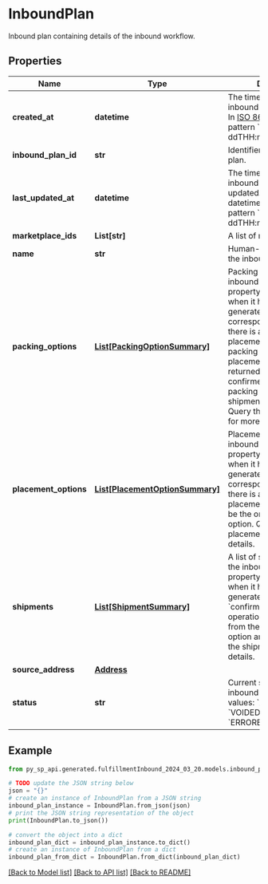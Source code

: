# InboundPlan

Inbound plan containing details of the inbound workflow.

## Properties

Name | Type | Description | Notes
------------ | ------------- | ------------- | -------------
**created_at** | **datetime** | The time at which the inbound plan was created. In [ISO 8601](https://developer-docs.amazon.com/sp-api/docs/iso-8601) datetime with pattern &#x60;yyyy-MM-ddTHH:mm:ssZ&#x60;. | 
**inbound_plan_id** | **str** | Identifier of an inbound plan. | 
**last_updated_at** | **datetime** | The time at which the inbound plan was last updated. In [ISO 8601](https://developer-docs.amazon.com/sp-api/docs/iso-8601) datetime format with pattern &#x60;yyyy-MM-ddTHH:mm:ssZ&#x60;. | 
**marketplace_ids** | **List[str]** | A list of marketplace IDs. | 
**name** | **str** | Human-readable name of the inbound plan. | 
**packing_options** | [**List[PackingOptionSummary]**](PackingOptionSummary.md) | Packing options for the inbound plan. This property will be populated when it has been generated via the corresponding operation. If there is a chosen placement option, only packing options for that placement option will be returned. If there are confirmed shipments, only packing options for those shipments will be returned. Query the packing option for more details. | [optional] 
**placement_options** | [**List[PlacementOptionSummary]**](PlacementOptionSummary.md) | Placement options for the inbound plan. This property will be populated when it has been generated via the corresponding operation. If there is a chosen placement option, that will be the only returned option. Query the placement option for more details. | [optional] 
**shipments** | [**List[ShipmentSummary]**](ShipmentSummary.md) | A list of shipment IDs for the inbound plan. This property is populated when it has been generated with the &#x60;confirmPlacementOptions&#x60; operation. Only shipments from the chosen placement option are returned. Query the shipment for more details. | [optional] 
**source_address** | [**Address**](Address.md) |  | 
**status** | **str** | Current status of the inbound plan. Possible values: &#x60;ACTIVE&#x60;, &#x60;VOIDED&#x60;, &#x60;SHIPPED&#x60;, &#x60;ERRORED&#x60;. | 

## Example

```python
from py_sp_api.generated.fulfillmentInbound_2024_03_20.models.inbound_plan import InboundPlan

# TODO update the JSON string below
json = "{}"
# create an instance of InboundPlan from a JSON string
inbound_plan_instance = InboundPlan.from_json(json)
# print the JSON string representation of the object
print(InboundPlan.to_json())

# convert the object into a dict
inbound_plan_dict = inbound_plan_instance.to_dict()
# create an instance of InboundPlan from a dict
inbound_plan_from_dict = InboundPlan.from_dict(inbound_plan_dict)
```
[[Back to Model list]](../README.md#documentation-for-models) [[Back to API list]](../README.md#documentation-for-api-endpoints) [[Back to README]](../README.md)


